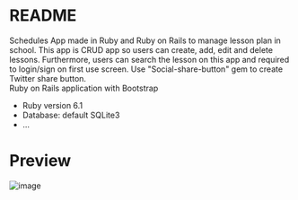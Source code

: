 # README
Schedules App made in Ruby and Ruby on Rails to manage lesson plan in school. This app is CRUD app so users can create, add, edit and delete lessons. Furthermore, users can search the lesson on this app and required to login/sign on first use screen. Use "Social-share-button" gem to create Twitter share button.<br>
Ruby on Rails application with Bootstrap
* Ruby version 6.1
* Database: default SQLite3
* ...

# Preview

![image](https://user-images.githubusercontent.com/69473375/144902680-510217af-f0e2-42c4-b0b8-953ce6bcdffd.png)

